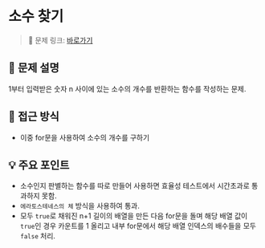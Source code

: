 # 소수 찾기

> 🔗 문제 링크: [바로가기](https://school.programmers.co.kr/learn/courses/30/lessons/12921) 

## 🌱 문제 설명
1부터 입력받은 숫자 n 사이에 있는 소수의 개수를 반환하는 함수를 작성하는 문제.

## 🤔 접근 방식
- 이중 for문을 사용하여 소수의 개수를 구하기

## 💡 주요 포인트
- 소수인지 판별하는 함수를 따로 만들어 사용하면 효율성 테스트에서 시간초과로 통과하지 못함.
- `에라토스테네스의 체` 방식을 사용하여 통과.
- 모두 `true`로 채워진 n+1 길이의 배열을 만든 다음 for문을 돌며 해당 배열 값이 `true`인 경우 카운트를 1 올리고 내부 for문에서 해당 배열 인덱스의 배수들을 모두 `false` 처리.

